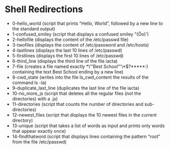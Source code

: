 # Shell Redirections

* 0-hello_world		(script that prints “Hello, World”, followed by a new line to the standard output)
* 1-confused_smiley	(script that displays a confused smiley "(Ôo)')
* 2-hellofile		(displays the content of the /etc/passwd file)
* 3-twofiles		(displays the content of /etc/password and /etc/hosts)
* 4-lastlines		(displays the last 10 lines of /etc/passwd)
* 5-firstlines		(displays the first 10 lines of /etc/passwd)
* 6-third_line		(displays the third line of the file iacta)
* 7-file		(creates a file named exactly \*\\'"Best School"\'\\*$\?\*\*\*\*\*:) containing the text Best School ending by a new line)
* 8-cwd_state		(writes into the file ls_cwd_content the results of the command ls -la)
* 9-duplicate_last_line	(duplicates the last line of the file iacta)
* 10-no_more_js		(script that deletes all the regular files (not the directories) with a .js)
* 11-directories	(script that counts the number of directories and sub-directories)
* 12-newest_files	(script that displays the 10 newest files in the current directory)
* 13-unique		(script that takes a list of words as input and prints only words that appear exactly once)
* 14-findthatword	(script that displays lines containing the pattern “root” from the file /etc/passwd)